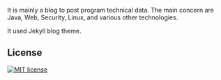 It is mainly a blog to post program technical data.
The main concern are Java, Web, Security, Linux, and various other technologies.


It used Jekyll blog theme.

<!--
[![GitHub stars](https://img.shields.io/github/stars/gwimong/gwimong.github.io.svg)](https://github.com/gwimong/gwimong.github.io/stargazers)
[![GitHub forks](https://img.shields.io/github/forks/gwimong/gwimong.github.io.svg)](https://github.com/gwimong/gwimong.github.io/network)
[![GitHub issues](https://img.shields.io/github/issues/gwimong/gwimong.github.io.svg)](https://github.com/gwimong/gwimong.github.io/issues)
[![GitHub release](https://img.shields.io/github/release/gwimong/gwimong.github.io.svg)](https://github.com/gwimong/gwimong.github.io/releases)
[![GitHub license](https://img.shields.io/badge/license-MIT-blue.svg)](https://raw.githubusercontent.com/gwimong/gwimong.github.io/master/LICENSE)
-->

## License
[![MIT license](https://img.shields.io/badge/license-MIT-blue.svg)](https://github.com/gwimong/gwimong.github.io/blob/master/LICENSE)
